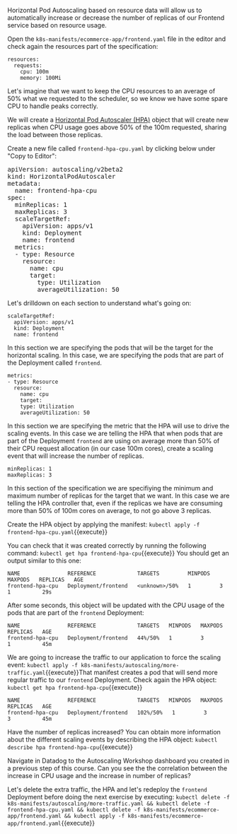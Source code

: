 Horizontal Pod Autoscaling based on resource data will allow us to automatically increase or decrease the number of replicas of our Frontend service based on resource usage.

Open the `k8s-manifests/ecommerce-app/frontend.yaml` file in the editor and check again the resources part of the specification:

```
resources:
  requests:
    cpu: 100m
    memory: 100Mi
```

Let's imagine that we want to keep the CPU resources to an average of 50% what we requested to the scheduler, so we know we have some spare CPU to handle peaks correctly.

We will create a [Horizontal Pod Autoscaler (HPA)](https://kubernetes.io/docs/tasks/run-application/horizontal-pod-autoscale/) object that will create new replicas when CPU usage goes above 50% of the 100m requested, sharing the load between those replicas.

Create a new file called `frontend-hpa-cpu.yaml` by clicking below under "Copy to Editor":

<pre class="file" data-filename="frontend-hpa-cpu.yaml" data-target="replace">
apiVersion: autoscaling/v2beta2
kind: HorizontalPodAutoscaler
metadata:
  name: frontend-hpa-cpu
spec:
  minReplicas: 1
  maxReplicas: 3
  scaleTargetRef:
    apiVersion: apps/v1
    kind: Deployment
    name: frontend
  metrics:
  - type: Resource
    resource:
      name: cpu
      target:
        type: Utilization
        averageUtilization: 50
</pre>

Let's drilldown on each section to understand what's going on:

```
scaleTargetRef:
  apiVersion: apps/v1
  kind: Deployment
  name: frontend
```

In this section we are specifying the pods that will be the target for the horizontal scaling. In this case, we are specifying the pods that are part of the Deployment called `frontend`.

```
metrics:
- type: Resource
  resource:
    name: cpu
    target:
    type: Utilization
    averageUtilization: 50
```

In this section we are specifying the metric that the HPA will use to drive the scaling events. In this case we are telling the HPA that when pods that are part of the Deployment `frontend` are using on average more than 50% of their CPU request allocation (in our case 100m cores), create a scaling event that will increase the number of replicas.


```
minReplicas: 1
maxReplicas: 3
```

In this section of the specification we are specifiying the minimum and maximum number of replicas for the target that we want. In this case we are telling the HPA controller that, even if the replicas we have are consuming more than 50% of 100m cores on average, to not go above 3 replicas.

Create the HPA object by applying the manifest: `kubectl apply -f frontend-hpa-cpu.yaml`{{execute}}

You can check that it was created correctly by running the following command: `kubectl get hpa frontend-hpa-cpu`{{execute}} You should get an output similar to this one:

```
NAME               REFERENCE             TARGETS         MINPODS   MAXPODS   REPLICAS   AGE
frontend-hpa-cpu   Deployment/frontend   <unknown>/50%   1         3         1          29s
```

After some seconds, this object will be updated with the CPU usage of the pods that are part of the `frontend` Deployment:

```
NAME               REFERENCE             TARGETS   MINPODS   MAXPODS   REPLICAS   AGE
frontend-hpa-cpu   Deployment/frontend   44%/50%   1         3         1          45m
```

We are going to increase the traffic to our application to force the scaling event: `kubectl apply -f k8s-manifests/autoscaling/more-traffic.yaml`{{execute}}That manifest creates a pod that will send more regular traffic to our `frontend` Deployment. Check again the HPA object: `kubectl get hpa frontend-hpa-cpu`{{execute}}

```
NAME               REFERENCE             TARGETS   MINPODS   MAXPODS   REPLICAS   AGE
frontend-hpa-cpu   Deployment/frontend   102%/50%   1         3         3          45m
```

Have the number of replicas increased? You can obtain more information about the different scaling events by describing the HPA object: `kubectl describe hpa frontend-hpa-cpu`{{execute}}

Navigate in Datadog to the Autoscaling Workshop dashboard you created in a previous step of this course. Can you see the the correlation between the increase in CPU usage and the increase in number of replicas?

Let's delete the extra traffic, the HPA and let's redeploy the `frontend` Deployment before doing the next exercise by executing: `kubectl delete -f k8s-manifests/autoscaling/more-traffic.yaml && kubectl delete -f frontend-hpa-cpu.yaml && kubectl delete -f k8s-manifests/ecommerce-app/frontend.yaml && kubectl apply -f k8s-manifests/ecommerce-app/frontend.yaml`{{execute}}
